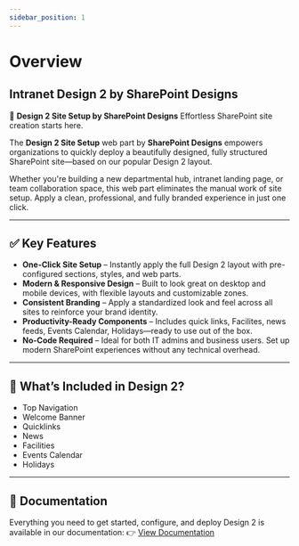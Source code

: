 ```yaml
---
sidebar_position: 1
---
```


# Overview

## Intranet Design 2 by SharePoint Designs

🧩 **Design 2 Site Setup by SharePoint Designs**
Effortless SharePoint site creation starts here.

The **Design 2 Site Setup** web part by **SharePoint Designs** empowers organizations to quickly deploy a beautifully designed, fully structured SharePoint site—based on our popular Design 2 layout.

Whether you're building a new departmental hub, intranet landing page, or team collaboration space, this web part eliminates the manual work of site setup. Apply a clean, professional, and fully branded experience in just one click.

---

## ✅ Key Features

- **One-Click Site Setup** – Instantly apply the full Design 2 layout with pre-configured sections, styles, and web parts.
- **Modern & Responsive Design** – Built to look great on desktop and mobile devices, with flexible layouts and customizable zones.
- **Consistent Branding** – Apply a standardized look and feel across all sites to reinforce your brand identity.
- **Productivity-Ready Components** – Includes quick links, Facilites, news feeds, Events Calendar, Holidays—ready to use out of the box.
- **No-Code Required** – Ideal for both IT admins and business users. Set up modern SharePoint experiences without any technical overhead.

---

## 🚀 What’s Included in Design 2?

- Top Navigation
- Welcome Banner
- Quicklinks
- News
- Facilities
- Events Calendar
- Holidays

---

## 📄 Documentation

Everything you need to get started, configure, and deploy Design 2 is available in our documentation:
👉 [View Documentation](/documentation/docs/design-2/installation)
